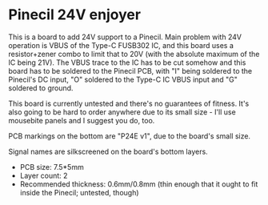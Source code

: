 # Pinecil 24V enjoyer

This is a board to add 24V support to a Pinecil. Main problem with 24V operation is VBUS of the Type-C FUSB302 IC,
and this board uses a resistor+zener combo to limit that to 20V (with the absolute maximum of the IC being 21V).
The VBUS trace to the IC has to be cut somehow and this board has to be soldered to the Pinecil PCB,
with "I" being soldered to the Pinecil's DC input, "O" soldered to the Type-C IC VBUS input
and "G" soldered to ground.

This board is currently untested and there's no guarantees of fitness.
It's also going to be hard to order anywhere due to its small size - I'll use mousebite panels and I suggest you do, too.

PCB markings on the bottom are "P24E v1", due to the board's small size.

Signal names are silkscreened on the board's bottom layers.

- PCB size: 7.5*5mm
- Layer count: 2
- Recommended thickness: 0.6mm/0.8mm (thin enough that it ought to fit inside the Pinecil; untested, though)
